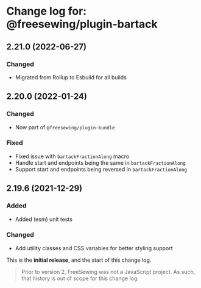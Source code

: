 # Change log for: @freesewing/plugin-bartack


## 2.21.0 (2022-06-27)

### Changed

 - Migrated from Rollup to Esbuild for all builds

## 2.20.0 (2022-01-24)

### Changed

 - Now part of `@freesewing/plugin-bundle`

### Fixed

 - Fixed issue with `bartackFractionAlong` macro
 - Handle start and endpoints being the same in `bartackFractionAlong`
 - Support start and endpoints being reversed in `bartackFractionAlong`

## 2.19.6 (2021-12-29)

### Added

 - Added (esm) unit tests

### Changed

 - Add utility classes and CSS variables for better styling support


This is the **initial release**, and the start of this change log.

> Prior to version 2, FreeSewing was not a JavaScript project.
> As such, that history is out of scope for this change log.

